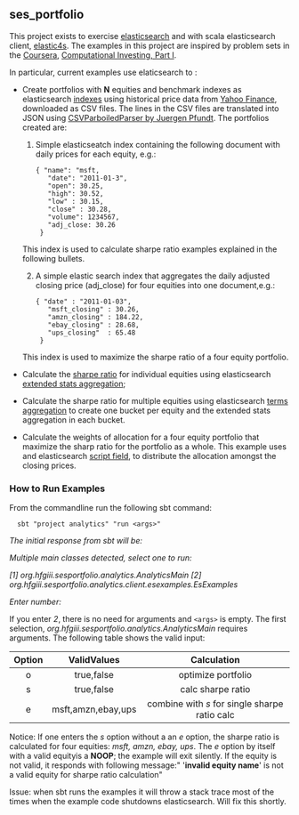 ## ses_portfolio

This project exists to exercise [elasticsearch](http://elasticsearch.org) and with scala elasticsearch client, [elastic4s](https://github.com/sksamuel/elastic4s). The examples in this project are inspired by problem sets in the [Coursera](https://www.coursera.org/), [Computational Investing, Part I](https://www.coursera.org/course/compinvesting1).

In particular, current examples use elaticsearch to :

* Create portfolios with __N__ equities and benchmark indexes as elasticsearch [indexes](http://www.elasticsearch.org/blog/what-is-an-elasticsearch-index/) using historical price data from [Yahoo Finance](http://finance.yahoo.com/), downloaded as CSV files. The lines in the CSV files are translated into JSON using [CSVParboiledParser by Juergen Pfundt](http://poundblog.wordpress.com/2014/08/23/a-scala-parboiled2-grammar-for-csv/). The portfolios created are:

  1. Simple elasticseatch index containing the following document with daily prices for each equity, e.g.:
  
     ```
     { "name": "msft,     
        "date": "2011-01-3",
        "open": 30.25,
        "high": 30.52,
        "low" : 30.15,
        "close" : 30.28,
        "volume": 1234567,
        "adj_close: 30.26 
      }
      ```
      
    This index is used to calculate sharpe ratio examples explained in the following bullets.
    
  2. A simple elastic search index that aggregates the daily adjusted closing price (adj_close) for four equities into one document,e.g.:
  
     ```
     { "date" : "2011-01-03",
        "msft_closing" : 30.26,
        "amzn_closing" : 184.22,
        "ebay_closing" : 28.68,
        "ups_closing"  : 65.48
      }
      ```
        
   This index is used to maximize the sharpe ratio of a four equity portfolio. 
 
* Calculate the [sharpe ratio](http://en.wikipedia.org/wiki/Sharpe_ratio) for individual equities using elasticsearch [extended stats aggregation](http://www.elasticsearch.org/guide/en/elasticsearch/reference/current/search-aggregations-metrics-extendedstats-aggregation.html);
* Calculate the sharpe ratio for multiple equities using elasticsearch [terms aggregation](http://www.elasticsearch.org/guide/en/elasticsearch/reference/current/search-aggregations-bucket-terms-aggregation.html) to create one bucket per equity and the extended stats aggregation in each bucket.
* Calculate the weights of allocation for a four equity portfolio that maximize the sharp ratio for the portfolio as a whole. This example uses and elasticsearch [script field](http://www.elasticsearch.org/guide/en/elasticsearch/reference/current/search-request-script-fields.html), to distribute the allocation amongst the closing prices. 

### How to Run Examples

From the commandline run the following sbt command: 
   ```
     sbt "project analytics" "run <args>"     
   ``` 
   
_The initial response from sbt will be:_
  
_Multiple main classes detected, select one to run:_

 _[1] org.hfgiii.sesportfolio.analytics.AnalyticsMain_
 _[2] org.hfgiii.sesportfolio.analytics.client.esexamples.EsExamples_

_Enter number:_

If you enter _2_, there is no need for arguments and `<args>` is empty. The first selection, _org.hfgiii.sesportfolio.analytics.AnalyticsMain_ requires arguments. The following table shows the valid input:

| Option   | ValidValues | Calculation |
| :------: | :---------: | :---------: |
|   o      | true,false  | optimize portfolio |
|   s      | true,false  | calc sharpe ratio |
|  e       | msft,amzn,ebay,ups| combine with _s_ for single sharpe ratio calc|

Notice: If one enters the _s_ option without a an _e_ option, the sharpe ratio is calculated for four equities: _msft, amzn, ebay, ups_. The _e_ option by itself with a valid equityis a __NOOP__; the example will exit silently. If the equity is not valid, it responds with following message:" '__invalid equity name__' is not a valid equity for sharpe ratio calculation"

Issue: when sbt runs the examples it will throw a stack trace most of the times when the example code shutdowns elasticsearch. Will fix this shortly. 
